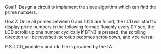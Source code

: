 Goal1: Design a circuit to implement the sieve algorithm which can find the prime numbers.

Goal2: Once all primes between 0 and 1023 are found, the LCD will
start to display prime numbers in the following format:
  Roughly every 0.7 sec, the LCD scrolls up one number cyclically
  If BTN3 is pressed, the scrolling direction will be reversed (scrollup
  becomes scroll-down, and vice versa)
  
P.S. LCD_module.v and xdc file is provided by the TA.

